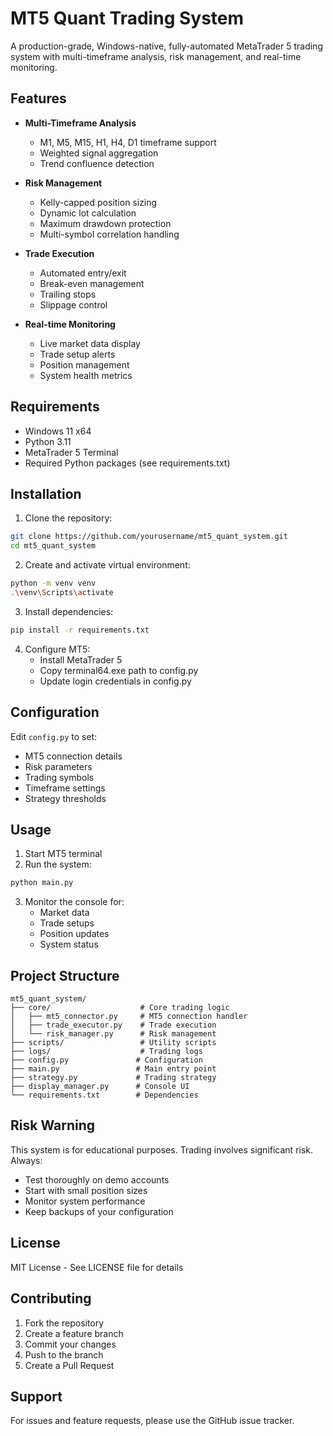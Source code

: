 # MT5 Quant Trading System

A production-grade, Windows-native, fully-automated MetaTrader 5 trading system with multi-timeframe analysis, risk management, and real-time monitoring.

## Features

- **Multi-Timeframe Analysis**
  - M1, M5, M15, H1, H4, D1 timeframe support
  - Weighted signal aggregation
  - Trend confluence detection

- **Risk Management**
  - Kelly-capped position sizing
  - Dynamic lot calculation
  - Maximum drawdown protection
  - Multi-symbol correlation handling

- **Trade Execution**
  - Automated entry/exit
  - Break-even management
  - Trailing stops
  - Slippage control

- **Real-time Monitoring**
  - Live market data display
  - Trade setup alerts
  - Position management
  - System health metrics

## Requirements

- Windows 11 x64
- Python 3.11
- MetaTrader 5 Terminal
- Required Python packages (see requirements.txt)

## Installation

1. Clone the repository:
```bash
git clone https://github.com/yourusername/mt5_quant_system.git
cd mt5_quant_system
```

2. Create and activate virtual environment:
```bash
python -m venv venv
.\venv\Scripts\activate
```

3. Install dependencies:
```bash
pip install -r requirements.txt
```

4. Configure MT5:
   - Install MetaTrader 5
   - Copy terminal64.exe path to config.py
   - Update login credentials in config.py

## Configuration

Edit `config.py` to set:
- MT5 connection details
- Risk parameters
- Trading symbols
- Timeframe settings
- Strategy thresholds

## Usage

1. Start MT5 terminal
2. Run the system:
```bash
python main.py
```

3. Monitor the console for:
   - Market data
   - Trade setups
   - Position updates
   - System status

## Project Structure

```
mt5_quant_system/
├── core/                    # Core trading logic
│   ├── mt5_connector.py     # MT5 connection handler
│   ├── trade_executor.py    # Trade execution
│   └── risk_manager.py      # Risk management
├── scripts/                 # Utility scripts
├── logs/                    # Trading logs
├── config.py               # Configuration
├── main.py                 # Main entry point
├── strategy.py             # Trading strategy
├── display_manager.py      # Console UI
└── requirements.txt        # Dependencies
```

## Risk Warning

This system is for educational purposes. Trading involves significant risk. Always:
- Test thoroughly on demo accounts
- Start with small position sizes
- Monitor system performance
- Keep backups of your configuration

## License

MIT License - See LICENSE file for details

## Contributing

1. Fork the repository
2. Create a feature branch
3. Commit your changes
4. Push to the branch
5. Create a Pull Request

## Support

For issues and feature requests, please use the GitHub issue tracker. 
